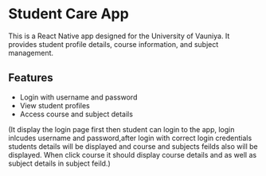 # Student Care App
This is a React Native app designed for the University of Vauniya. It provides student profile details, course information, and subject management.

## Features
- Login with username and password
- View student profiles
- Access course and subject details

(It display the login page first then student can login to the app, login inlcudes username and password,after login with correct login credentials
students details will be displayed and course and subjects feilds also will be displayed. When click course it should display course details and as well as subject details in subject feild.)
